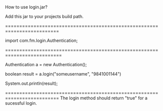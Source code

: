 How to use login.jar?

Add this jar to your projects build path.

=========================================================================


import com.fm.login.Authentication;

==========================================================================





Authentication a = new Authentication();

boolean result = a.login("someusername", "9841001144")


System.out.println(result);



=========================================================================
The login method should return "true" for a sucessful login.
